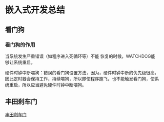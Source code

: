 # 嵌入式开发总结

## 看门狗

### 看门狗的作用
当系统发生严重错误（如程序进入死循环等）不能 恢复的时候，WATCHDOG能够让系统重启。

硬件时钟中断喂狗：错误的看门狗设置方法，因为，硬件时钟中断的优先级很高，因此定时器会保持工作，持续喂狗，所以即使程序跑飞，也不能触发看门狗，使系统重启，所以应当避免硬件时钟中断喂狗。

## 丰田刹车门
[丰田刹车门](https://www.arduino.cn/forum.php?mod=viewthread&tid=4766&page=1)
